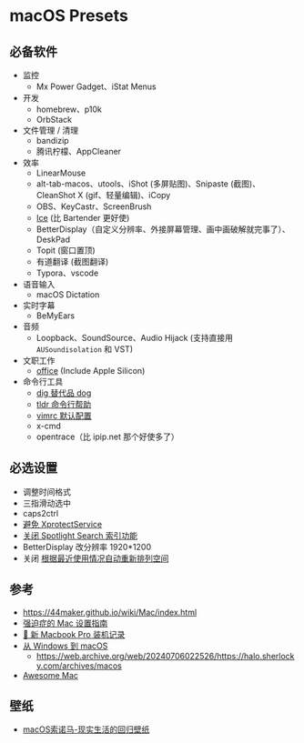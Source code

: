 # macOS Presets

## 必备软件
- 监控
  - Mx Power Gadget、iStat Menus
- 开发
  - homebrew、p10k
  - OrbStack
- 文件管理 / 清理
  - bandizip
  - 腾讯柠檬、AppCleaner
- 效率
  - LinearMouse
  - alt-tab-macos、utools、iShot (多屏贴图)、Snipaste (截图)、CleanShot X (gif、轻量编辑)、iCopy
  - OBS、KeyCastr、ScreenBrush
  - [Ice](https://github.com/jordanbaird/Ice) (比 Bartender 更好使)
  - BetterDisplay（自定义分辨率、外接屏幕管理、画中画破解就完事了）、DeskPad
  - Topit (窗口置顶)
  - 有道翻译 (截图翻译)
  - Typora、vscode
- 语音输入
  - macOS Dictation
- 实时字幕
  - BeMyEars
- 音频
  - Loopback、SoundSource、Audio Hijack (支持直接用 `AUSoundisolation` 和 VST)
- 文职工作
  - [office](https://github.com/alsyundawy/Microsoft-Office-For-MacOS) (Include Apple Silicon)
- 命令行工具
  - [dig 替代品 dog](https://github.com/ogham/dog)
  - [tldr 命令行帮助](https://github.com/tldr-pages/tldr)
  - [vimrc 默认配置](https://github.com/amix/vimrc)
  - x-cmd
  - opentrace（比 ipip.net 那个好使多了）

## 必选设置
- 调整时间格式
- 三指滑动选中
- caps2ctrl
- [避免 XprotectService](https://catcoding.me/p/apple-perf/)
- [关闭 Spotlight Search 索引功能](https://blog.csdn.net/hadues/article/details/127889004)
- BetterDisplay 改分辨率 1920*1200
- 关闭 [根据最近使用情况自动重新排列空间](https://blog.csdn.net/wide288/article/details/104411343)

## 参考
- https://44maker.github.io/wiki/Mac/index.html
- [强迫症的 Mac 设置指南](https://github.com/macdao/ocds-guide-to-setting-up-mac)
- [📝 新 Macbook Pro 装机记录](https://www.rustc.cloud/mac-install)
- [从 Windows 到 macOS](https://halo.sherlocky.com/archives/macos)
  - https://web.archive.org/web/20240706022526/https://halo.sherlocky.com/archives/macos
- [Awesome Mac](https://github.com/jaywcjlove/awesome-mac/blob/master/README-zh.md)

## 壁纸
- [macOS索诺马-现实生活的回归壁纸](https://www.dylanmcd.com/blog/macos-sonoma-wallpapers/)

